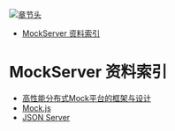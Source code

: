 [![章节头](https://parg.co/UGo)](https://parg.co/b4z) 
 - [MockServer 资料索引](#mockserver-%E8%B5%84%E6%96%99%E7%B4%A2%E5%BC%95) 

# MockServer 资料索引

- [高性能分布式Mock平台的框架与设计](http://139.196.14.76/t/mock/285)
- [Mock.js](http://mockjs.com/)
- [JSON Server](https://github.com/typicode/json-server)

